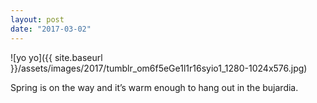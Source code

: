 ```yaml
---
layout: post
date: "2017-03-02"
---
```


![yo yo]({{ site.baseurl }}/assets/images/2017/tumblr_om6f5eGe1l1r16syio1_1280-1024x576.jpg)

Spring is on the way and it’s warm enough to hang out in the bujardia.
